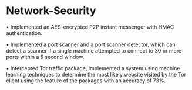 # Network-Security
• Implemented an AES-encrypted P2P instant messenger with HMAC authentication.

• Implemented a port scanner and a port scanner detector, which can detect a scanner if a single machine attempted to connect to 30 or more ports within a 5 second window.

• Intercepted Tor traffic package, implemented a system using machine learning techniques to determine the most likely website visited by the Tor client using the feature of the packages with an accuracy of 73%.
